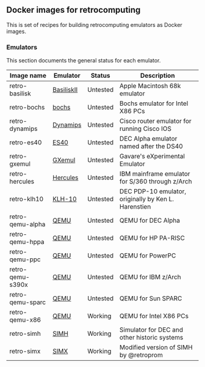 ## Docker images for retrocomputing

This is set of recipes for building retrocomputing emulators as Docker images.

### Emulators

This section documents the general status for each emulator.

| Image name | Emulator | Status | Description |
| ---------- | -------- | ------ | ----------- |
| retro-basilisk | [BasiliskII](https://github.com/cebix/macemu/) | Untested | Apple Macintosh 68k emulator |
| retro-bochs | [bochs](https://bochs.sourceforge.io/) | Untested | Bochs emulator for Intel X86 PCs |
| retro-dynamips | [Dynamips](https://github.com/GNS3/dynamips/) | Untested | Cisco router emulator for running Cisco IOS |
| retro-es40 | [ES40](https://github.com/retroprom/es40/) | Untested | DEC Alpha emulator named after the DS40 |
| retro-gxemul | [GXemul](http://gavare.se/gxemul/) | Untested | Gavare's eXperimental Emulator |
| retro-hercules | [Hercules](https://github.com/SDL-Hercules-390/hyperion/) | Untested | IBM mainframe emulator for S/360 through z/Arch |
| retro-klh10 | [KLH-10](https://github.com/PDP-10/klh10/) | Untested | DEC PDP-10 emulator, originally by Ken L. Harenstien |
| retro-qemu-alpha | [QEMU](https://qemu.org) | Untested | QEMU for DEC Alpha |
| retro-qemu-hppa | [QEMU](https://qemu.org) | Untested | QEMU for HP PA-RISC |
| retro-qemu-ppc | [QEMU](https://qemu.org) | Untested | QEMU for PowerPC |
| retro-qemu-s390x | [QEMU](https://qemu.org) | Untested | QEMU for IBM z/Arch |
| retro-qemu-sparc | [QEMU](https://qemu.org) | Untested | QEMU for Sun SPARC |
| retro-qemu-x86 | [QEMU](https://qemu.org) | Working | QEMU for Intel X86 PCs |
| retro-simh | [SIMH](https://github.com/simh/simh/) | Working | Simulator for DEC and other historic systems |
| retro-simx | [SIMX](https://github.com/retroprom/simx/) | Working | Modified version of SIMH by @retroprom |
